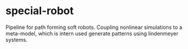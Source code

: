 # special-robot
Pipeline for path forming soft robots. Coupling nonlinear simulations to a meta-model, which is intern used generate patterns using lindenmeyer systems.
